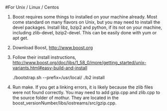 #For Unix / Linux / Centos

1. Boost requires some things to installed on your machine already.  Most come standard on many flavors on Unix, but you may need to install the devel packages. Install libz, bzip2 and python, if its not on your machine, including zlib-devel, bzip2-devel. 
	This can be easily done with yum or apt get.

2. Download Boost, http://www.boost.org

3. Follow their install instructions, http://www.boost.org/doc/libs/1_58_0/more/getting_started/unix-variants.html#easy-build-and-install

	./bootstrap.sh --prefix=/usr/local/
	./b2 install

4. Run make. If you get a linking errors, it is likely because the zlib files were not found correctly. You may need to add gzip.cpp and zlib.cpp to the source folder of mothur.  They are located in the boost_versionNumber/libs/iostreams/src/gzip.cpp.


